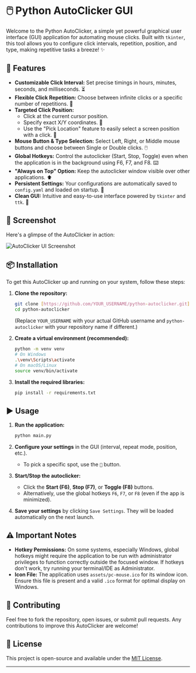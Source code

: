 # 🖱️ Python AutoClicker GUI

Welcome to the Python AutoClicker, a simple yet powerful graphical user interface (GUI) application for automating mouse clicks. Built with `tkinter`, this tool allows you to configure click intervals, repetition, position, and type, making repetitive tasks a breeze! ✨

## 🚀 Features

* **Customizable Click Interval:** Set precise timings in hours, minutes, seconds, and milliseconds. ⏳
* **Flexible Click Repetition:** Choose between infinite clicks or a specific number of repetitions. 🔁
* **Targeted Click Position:**
    * Click at the current cursor position.
    * Specify exact X/Y coordinates. 🎯
    * Use the "Pick Location" feature to easily select a screen position with a click. 📍
* **Mouse Button & Type Selection:** Select Left, Right, or Middle mouse buttons and choose between Single or Double clicks. 🖱️
* **Global Hotkeys:** Control the autoclicker (Start, Stop, Toggle) even when the application is in the background using F6, F7, and F8. ⌨️
* **"Always on Top" Option:** Keep the autoclicker window visible over other applications. ⬆️
* **Persistent Settings:** Your configurations are automatically saved to `config.yaml` and loaded on startup. 💾
* **Clean GUI:** Intuitive and easy-to-use interface powered by `tkinter` and `ttk`. 🎨

## 📸 Screenshot

Here's a glimpse of the AutoClicker in action:

![AutoClicker UI Screenshot](screenshot.png)

## 📦 Installation

To get this AutoClicker up and running on your system, follow these steps:

1.  **Clone the repository:**
    ```bash
    git clone [https://github.com/YOUR_USERNAME/python-autoclicker.git](https://github.com/YOUR_USERNAME/python-autoclicker.git)
    cd python-autoclicker
    ```
    (Replace `YOUR_USERNAME` with your actual GitHub username and `python-autoclicker` with your repository name if different.)

2.  **Create a virtual environment (recommended):**
    ```bash
    python -m venv venv
    # On Windows
    .\venv\Scripts\activate
    # On macOS/Linux
    source venv/bin/activate
    ```

3.  **Install the required libraries:**
    ```bash
    pip install -r requirements.txt
    ```
## ▶️ Usage

1.  **Run the application:**
    ```bash
    python main.py
    ```

2.  **Configure your settings** in the GUI (interval, repeat mode, position, etc.).
    * To pick a specific spot, use the `🎯` button.

3.  **Start/Stop the autoclicker:**
    * Click the **Start (F6)**, **Stop (F7)**, or **Toggle (F8)** buttons.
    * Alternatively, use the global hotkeys `F6`, `F7`, or `F8` (even if the app is minimized).

4.  **Save your settings** by clicking `Save Settings`. They will be loaded automatically on the next launch.

## ⚠️ Important Notes

* **Hotkey Permissions:** On some systems, especially Windows, global hotkeys might require the application to be run with administrator privileges to function correctly outside the focused window. If hotkeys don't work, try running your terminal/IDE as Administrator.
* **Icon File:** The application uses `assets/pc-mouse.ico` for its window icon. Ensure this file is present and a valid `.ico` format for optimal display on Windows.

## 🤝 Contributing

Feel free to fork the repository, open issues, or submit pull requests. Any contributions to improve this AutoClicker are welcome!

## 📜 License

This project is open-source and available under the [MIT License](LICENSE).

---